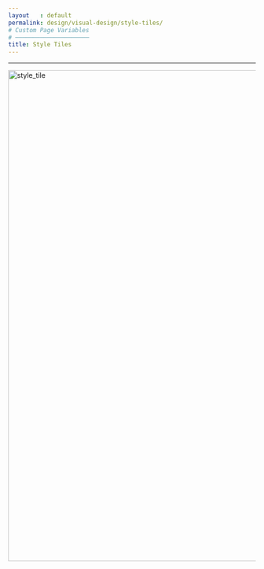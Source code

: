 ```yaml
---
layout   : default
permalink: design/visual-design/style-tiles/
# Custom Page Variables
# ─────────────────────
title: Style Tiles
---
```


-------
<img alt="style_tile" src="./../../../assets/images/design/style_tile.png" width="1000" height="auto" />